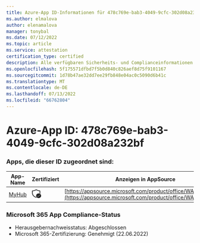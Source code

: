 ```yaml
---
title: Azure-App ID-Informationen für 478c769e-bab3-4049-9cfc-302d08a232bf
ms.author: elmalova
author: elenamalova
manager: tonybal
ms.date: 07/12/2022
ms.topic: article
ms.service: attestation
certification_type: certified
description: Alle verfügbaren Sicherheits- und Complianceinformationen für 478c769e-bab3-4049-9cfc-302d08a232bf.
ms.openlocfilehash: 5f175571dfbd7f5b0d840c826aef8d75f9101167
ms.sourcegitcommit: 1d78b47ae32dd7ee29fb848e04ac0c5090d6b41c
ms.translationtype: MT
ms.contentlocale: de-DE
ms.lasthandoff: 07/13/2022
ms.locfileid: "66762804"
---
```

# <a name="azure-app-id-478c769e-bab3-4049-9cfc-302d08a232bf"></a>Azure-App ID: 478c769e-bab3-4049-9cfc-302d08a232bf


### <a name="apps-associated-with-this-id"></a>Apps, die dieser ID zugeordnet sind:
| **App-Name** | **Zertifiziert** | **Anzeigen in AppSource** |
|--------------|---------------|-----------------------|
| [MyHub](../forward/WA200000726.md) | <img alt="Certified application badge" src="../media/certified-badge.png" height="25" width="25" /> | [https://appsource.microsoft.com/product/office/WA200000726](https://appsource.microsoft.com/product/office/WA200000726) |

### <a name="microsoft-365-app-compliance-status"></a>Microsoft 365 App Compliance-Status
- Herausgebernachweisstatus: Abgeschlossen
- Microsoft 365-Zertifizierung: Genehmigt (22.06.2022)

